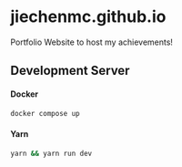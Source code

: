 # jiechenmc.github.io

Portfolio Website to host my achievements!

## Development Server

#### Docker
```bash
docker compose up
```
#### Yarn
```bash
yarn && yarn run dev
```
